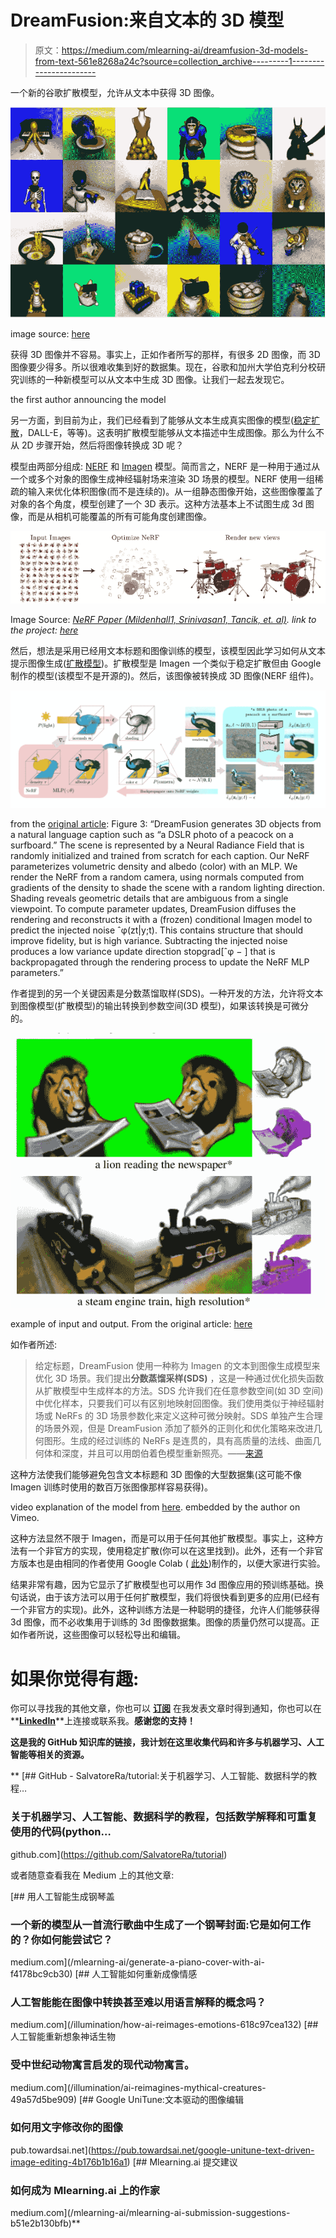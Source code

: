 # DreamFusion:来自文本的 3D 模型

> 原文：<https://medium.com/mlearning-ai/dreamfusion-3d-models-from-text-561e8268a24c?source=collection_archive---------1----------------------->

一个新的谷歌扩散模型，允许从文本中获得 3D 图像。

![](img/95f98950ada8b7fc721eeeca48088081.png)

image source: [here](https://dreamfusion3d.github.io/)

获得 3D 图像并不容易。事实上，正如作者所写的那样，有很多 2D 图像，而 3D 图像要少得多。所以很难收集到好的数据集。现在，谷歌和加州大学伯克利分校研究训练的一种新模型可以从文本中生成 3D 图像。让我们一起去发现它。

the first author announcing the model

另一方面，到目前为止，我们已经看到了能够从文本生成真实图像的模型([稳定扩散](https://arxiv.org/abs/2112.10752)，DALL-E，等等)。这表明扩散模型能够从文本描述中生成图像。那么为什么不从 2D 步骤开始，然后将图像转换成 3D 呢？

模型由两部分组成: [NERF](https://arxiv.org/abs/2003.08934) 和 [Imagen](https://arxiv.org/abs/2205.11487) 模型。简而言之，NERF 是一种用于通过从一个或多个对象的图像生成神经辐射场来渲染 3D 场景的模型。NERF 使用一组稀疏的输入来优化体积图像(而不是连续的)。从一组静态图像开始，这些图像覆盖了对象的各个角度，模型创建了一个 3D 表示。这种方法基本上不试图生成 3d 图像，而是从相机可能覆盖的所有可能角度创建图像。

![](img/61aae470d013c1e536ff60ee87b947c0.png)

Image Source: [*NeRF Paper (Mildenhall1, Srinivasan1, Tancik, et. al)*](https://arxiv.org/pdf/2003.08934.pdf)*. link to the project:* [*here*](https://www.matthewtancik.com/nerf)

然后，想法是采用已经用文本标题和图像训练的模型，该模型因此学习如何从文本提示图像生成([扩散模型](https://theaisummer.com/diffusion-models/))。扩散模型是 Imagen 一个类似于稳定扩散但由 Google 制作的模型(该模型不是开源的)。然后，该图像被转换成 3D 图像(NERF 组件)。

![](img/9a354e6d48b7a37530a5ece00035d722.png)

from the [original article](https://arxiv.org/pdf/2209.14988.pdf): Figure 3: “DreamFusion generates 3D objects from a natural language caption such as “a DSLR photo of a peacock on a surfboard.” The scene is represented by a Neural Radiance Field that is randomly initialized and trained from scratch for each caption. Our NeRF parameterizes volumetric density and albedo (color) with an MLP. We render the NeRF from a random camera, using normals computed from gradients of the density to shade the scene with a random lighting direction. Shading reveals geometric details that are ambiguous from a single viewpoint. To compute parameter updates, DreamFusion diffuses the rendering and reconstructs it with a (frozen) conditional Imagen model to predict the injected noise ˆφ(zt|y;t). This contains structure that should improve fidelity, but is high variance. Subtracting the injected noise produces a low variance update direction stopgrad[ˆφ − ] that is backpropagated through the rendering process to update the NeRF MLP parameters.”

作者提到的另一个关键因素是分数蒸馏取样(SDS)。一种开发的方法，允许将文本到图像模型(扩散模型)的输出转换到参数空间(3D 模型)，如果该转换是可微分的。

![](img/49c020a914310473875f4f04ba1b2131.png)

example of input and output. From the original article: [here](https://arxiv.org/pdf/2209.14988.pdf)

如作者所述:

> 给定标题，DreamFusion 使用一种称为 Imagen 的文本到图像生成模型来优化 3D 场景。我们提出**分数蒸馏采样(SDS)** ，这是一种通过优化损失函数从扩散模型中生成样本的方法。SDS 允许我们在任意参数空间(如 3D 空间)中优化样本，只要我们可以有区别地映射回图像。我们使用类似于神经辐射场或 NeRFs 的 3D 场景参数化来定义这种可微分映射。SDS 单独产生合理的场景外观，但是 DreamFusion 添加了额外的正则化和优化策略来改进几何图形。生成的经过训练的 NeRFs 是连贯的，具有高质量的法线、曲面几何体和深度，并且可以用朗伯着色模型重新照亮。——[来源](https://dreamfusion3d.github.io/)

这种方法使我们能够避免包含文本标题和 3D 图像的大型数据集(这可能不像 Imagen 训练时使用的数百万张图像那样容易获得)。

video explanation of the model from [here](https://dreamfusion3d.github.io/). embedded by the author on Vimeo.

这种方法显然不限于 Imagen，而是可以用于任何其他扩散模型。事实上，这种方法有一个非官方的实现，使用稳定扩散(你可以在这里找到)。此外，还有一个非官方版本也是由相同的作者使用 Google Colab ( [此处](https://colab.research.google.com/drive/1MXT3yfOFvO0ooKEfiUUvTKwUkrrlCHpF?usp=sharing))制作的，以便大家进行实验。

结果非常有趣，因为它显示了扩散模型也可以用作 3d 图像应用的预训练基础。换句话说，由于该方法可以用于任何扩散模型，我们将很快看到更多的应用(已经有一个非官方的实现)。此外，这种训练方法是一种聪明的捷径，允许人们能够获得 3d 图像，而不必收集用于训练的 3d 图像数据集。图像的质量仍然可以提高。正如作者所说，这些图像可以轻松导出和编辑。

# 如果你觉得有趣:

你可以寻找我的其他文章，你也可以 [**订阅**](https://salvatore-raieli.medium.com/subscribe) 在我发表文章时得到通知，你也可以在**[**LinkedIn**](https://www.linkedin.com/in/salvatore-raieli/)**上连接或联系我。**感谢您的支持！**

**这是我的 GitHub 知识库的链接，我计划在这里收集代码和许多与机器学习、人工智能等相关的资源。**

**[](https://github.com/SalvatoreRa/tutorial) [## GitHub - SalvatoreRa/tutorial:关于机器学习、人工智能、数据科学的教程…

### 关于机器学习、人工智能、数据科学的教程，包括数学解释和可重复使用的代码(python…

github.com](https://github.com/SalvatoreRa/tutorial) 

或者随意查看我在 Medium 上的其他文章:

[](/mlearning-ai/generate-a-piano-cover-with-ai-f4178bc9cb30) [## 用人工智能生成钢琴盖

### 一个新的模型从一首流行歌曲中生成了一个钢琴封面:它是如何工作的？你如何能尝试它？

medium.com](/mlearning-ai/generate-a-piano-cover-with-ai-f4178bc9cb30) [](/illumination/how-ai-reimages-emotions-618c97cea132) [## 人工智能如何重新成像情感

### 人工智能能在图像中转换甚至难以用语言解释的概念吗？

medium.com](/illumination/how-ai-reimages-emotions-618c97cea132) [](/illumination/ai-reimagines-mythical-creatures-49a57d5be909) [## 人工智能重新想象神话生物

### 受中世纪动物寓言启发的现代动物寓言。

medium.com](/illumination/ai-reimagines-mythical-creatures-49a57d5be909) [](https://pub.towardsai.net/google-unitune-text-driven-image-editing-4b176b1b16a1) [## Google UniTune:文本驱动的图像编辑

### 如何用文字修改你的图像

pub.towardsai.net](https://pub.towardsai.net/google-unitune-text-driven-image-editing-4b176b1b16a1) [](/mlearning-ai/mlearning-ai-submission-suggestions-b51e2b130bfb) [## Mlearning.ai 提交建议

### 如何成为 Mlearning.ai 上的作家

medium.com](/mlearning-ai/mlearning-ai-submission-suggestions-b51e2b130bfb)**
